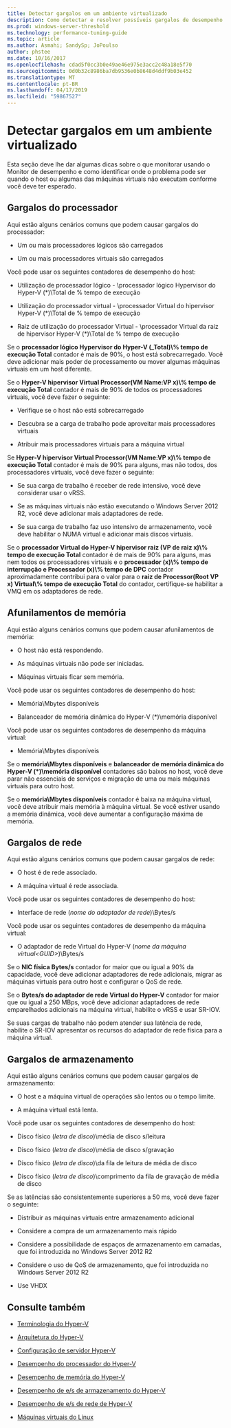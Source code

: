 ```yaml
---
title: Detectar gargalos em um ambiente virtualizado
description: Como detectar e resolver possíveis gargalos de desempenho do Hyper-v
ms.prod: windows-server-threshold
ms.technology: performance-tuning-guide
ms.topic: article
ms.author: Asmahi; SandySp; JoPoulso
author: phstee
ms.date: 10/16/2017
ms.openlocfilehash: cdad5f0cc3b0e49ae46e975e3acc2c48a18e5f70
ms.sourcegitcommit: 0d0b32c8986ba7db9536e0b8648d4ddf9b03e452
ms.translationtype: MT
ms.contentlocale: pt-BR
ms.lasthandoff: 04/17/2019
ms.locfileid: "59867527"
---
```

# <a name="detecting-bottlenecks-in-a-virtualized-environment"></a>Detectar gargalos em um ambiente virtualizado

Esta seção deve lhe dar algumas dicas sobre o que monitorar usando o Monitor de desempenho e como identificar onde o problema pode ser quando o host ou algumas das máquinas virtuais não executam conforme você deve ter esperado.

## <a name="processor-bottlenecks"></a>Gargalos do processador

Aqui estão alguns cenários comuns que podem causar gargalos do processador:

-   Um ou mais processadores lógicos são carregados

-   Um ou mais processadores virtuais são carregados

Você pode usar os seguintes contadores de desempenho do host:

-   Utilização de processador lógico - \\processador lógico Hypervisor do Hyper-V (\*)\\Total de % tempo de execução

-   Utilização do processador virtual - \\processador Virtual do hipervisor Hyper-V (\*)\\Total de % tempo de execução

-   Raiz de utilização do processador Virtual - \\processador Virtual da raiz de hipervisor Hyper-V (\*)\\Total de % tempo de execução

Se o **processador lógico Hypervisor do Hyper-V (\_Total)\\% tempo de execução Total** contador é mais de 90%, o host está sobrecarregado. Você deve adicionar mais poder de processamento ou mover algumas máquinas virtuais em um host diferente.

Se o **Hyper-V hipervisor Virtual Processor(VM Name:VP x)\\% tempo de execução Total** contador é mais de 90% de todos os processadores virtuais, você deve fazer o seguinte:

-   Verifique se o host não está sobrecarregado

-   Descubra se a carga de trabalho pode aproveitar mais processadores virtuais

-   Atribuir mais processadores virtuais para a máquina virtual

Se **Hyper-V hipervisor Virtual Processor(VM Name:VP x)\\% tempo de execução Total** contador é mais de 90% para alguns, mas não todos, dos processadores virtuais, você deve fazer o seguinte:

-   Se sua carga de trabalho é receber de rede intensivo, você deve considerar usar o vRSS.

-   Se as máquinas virtuais não estão executando o Windows Server 2012 R2, você deve adicionar mais adaptadores de rede.

-   Se sua carga de trabalho faz uso intensivo de armazenamento, você deve habilitar o NUMA virtual e adicionar mais discos virtuais.

Se o **processador Virtual do Hyper-V hipervisor raiz (VP de raiz x)\\% tempo de execução Total** contador é de mais de 90% para alguns, mas nem todos os processadores virtuais e o **processador (x)\\% tempo de interrupção e Processador (x)\\% tempo de DPC** contador aproximadamente contribui para o valor para o **raiz de Processor(Root VP x) Virtual\\% tempo de execução Total** do contador, certifique-se habilitar a VMQ em os adaptadores de rede.

## <a name="memory-bottlenecks"></a>Afunilamentos de memória

Aqui estão alguns cenários comuns que podem causar afunilamentos de memória:

-   O host não está respondendo.

-   As máquinas virtuais não pode ser iniciadas.

-   Máquinas virtuais ficar sem memória.

Você pode usar os seguintes contadores de desempenho do host:

-   Memória\\Mbytes disponíveis

-   Balanceador de memória dinâmica do Hyper-V (\*)\\memória disponível

Você pode usar os seguintes contadores de desempenho da máquina virtual:

-   Memória\\Mbytes disponíveis

Se o **memória\\Mbytes disponíveis** e **balanceador de memória dinâmica do Hyper-V (\*)\\memória disponível** contadores são baixos no host, você deve parar não essenciais de serviços e migração de uma ou mais máquinas virtuais para outro host.

Se o **memória\\Mbytes disponíveis** contador é baixa na máquina virtual, você deve atribuir mais memória à máquina virtual. Se você estiver usando a memória dinâmica, você deve aumentar a configuração máxima de memória.

## <a name="network-bottlenecks"></a>Gargalos de rede

Aqui estão alguns cenários comuns que podem causar gargalos de rede:

-   O host é de rede associado.

-   A máquina virtual é rede associada.

Você pode usar os seguintes contadores de desempenho do host:

-   Interface de rede (*nome do adaptador de rede*)\\Bytes/s

Você pode usar os seguintes contadores de desempenho da máquina virtual:

-   O adaptador de rede Virtual do Hyper-V (*nome da máquina virtual&lt;GUID&gt;*)\\Bytes/s

Se o **NIC física Bytes/s** contador for maior que ou igual a 90% da capacidade, você deve adicionar adaptadores de rede adicionais, migrar as máquinas virtuais para outro host e configurar o QoS de rede.

Se o **Bytes/s do adaptador de rede Virtual do Hyper-V** contador for maior que ou igual a 250 MBps, você deve adicionar adaptadores de rede emparelhados adicionais na máquina virtual, habilite o vRSS e usar SR-IOV.

Se suas cargas de trabalho não podem atender sua latência de rede, habilite o SR-IOV apresentar os recursos do adaptador de rede física para a máquina virtual.

## <a name="storage-bottlenecks"></a>Gargalos de armazenamento

Aqui estão alguns cenários comuns que podem causar gargalos de armazenamento:

-   O host e a máquina virtual de operações são lentos ou o tempo limite.

-   A máquina virtual está lenta.

Você pode usar os seguintes contadores de desempenho do host:

-   Disco físico (*letra de disco*)\\média de disco s/leitura

-   Disco físico (*letra de disco*)\\média de disco s/gravação

-   Disco físico (*letra de disco*)\\da fila de leitura de média de disco

-   Disco físico (*letra de disco*)\\comprimento da fila de gravação de média de disco

Se as latências são consistentemente superiores a 50 ms, você deve fazer o seguinte:

-   Distribuir as máquinas virtuais entre armazenamento adicional

-   Considere a compra de um armazenamento mais rápido

-   Considere a possibilidade de espaços de armazenamento em camadas, que foi introduzida no Windows Server 2012 R2

-   Considere o uso de QoS de armazenamento, que foi introduzida no Windows Server 2012 R2

-   Use VHDX

## <a name="see-also"></a>Consulte também

-   [Terminologia do Hyper-V](terminology.md)

-   [Arquitetura do Hyper-V](architecture.md)

-   [Configuração de servidor Hyper-V](configuration.md)

-   [Desempenho do processador do Hyper-V](processor-performance.md)

-   [Desempenho de memória do Hyper-V](memory-performance.md)

-   [Desempenho de e/s de armazenamento do Hyper-V](storage-io-performance.md)

-   [Desempenho de e/s de rede de Hyper-V](network-io-performance.md)

-   [Máquinas virtuais do Linux](linux-virtual-machine-considerations.md)
